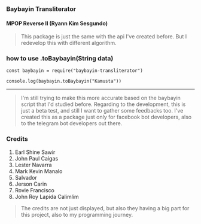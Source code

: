 ### Baybayin Transliterator
#### MPOP Reverse II (Ryann Kim Sesgundo)

> This package is just the same with the api I've created before. But I redevelop this with different algorithm.

### how to use .toBaybayin(String data)
``` NodeJS
const baybayin = require("baybayin-transliterator")

console.log(baybayin.toBaybayin("Kamusta"))
```

---
> I'm still trying to make this more accurate based on the baybayin script that I'd studied before. Regarding to the development, this is just a beta test, and still I want to gather some feedbacks too. I've created this as a package just only for facebook bot developers, also to the telegram bot developers out there.

### Credits
1. Earl Shine Sawir
2. John Paul Caigas
3. Lester Navarra
4. Mark Kevin Manalo
5. Salvador
6. Jerson Carin
7. Rovie Francisco
8. John Roy Lapida Calimlim

> The credits are not just displayed, but also they having a big part for this project, also to my programming journey.
